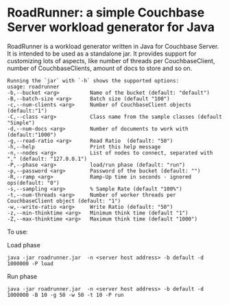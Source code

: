 RoadRunner: a simple Couchbase Server workload generator for Java
==================================================================

RoadRunner is a workload generator written in Java for Couchbase
Server. It is intended to be used as a standalone jar. It provides
support for customizing lots of aspects, like number of threads per
CouchbaseClient, number of CouchbaseClients, amount of docs to store
and so on.

```
Running the `jar` with `-h` shows the supported options:
usage: roadrunner
-b,--bucket <arg>          Name of the bucket (default: "default")
-B,--batch-size <arg>      Batch size (default "100")
-c,--num-clients <arg>     Number of CouchbaseClient objects (default:"1")
-C,--class <arg>           Class name from the sample classes (default "Simple")
-d,--num-docs <arg>        Number of documents to work with (default:"1000")
-g,--read-ratio <arg>      Read Ratio  (default: "50")
-h,--help                  Print this help message
-n,--nodes <arg>           List of nodes to connect, separated with "," (default: "127.0.0.1")
-P,--phase <arg>           load/run phase (default: "run")
-p,--password <arg>        Password of the bucket (default: "")
-R,--ramp <arg>            Ramp-Up time in seconds - ignored ops(default: "0")
-s,--sampling <arg>        % Sample Rate (default "100%")
-t,--num-threads <arg>     Number of worker threads per CouchbaseClient object (default: "1")
-w,--write-ratio <arg>     Write Ratio (default: "50")
-z,--min-thinktime <arg>   Minimum think time (default "1")
-Z,--max-thinktime <arg>   Maximum think time (default "1000")
```
To use:

Load phase
```
java -jar roadrunner.jar  -n <server host address> -b default -d 1000000 -P load
```
Run phase
```
java -jar roadrunner.jar  -n <server host address> -b default -d 1000000 -B 10 -g 50 -w 50 -t 10 -P run
```
